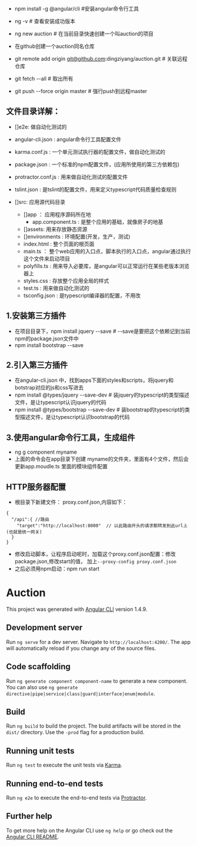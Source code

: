 - npm install -g @angular/cli #安装angular命令行工具
- ng -v # 查看安装成功版本
- ng new auction # 在当前目录快速创建一个叫auction的项目

- 在github创建一个auction同名仓库
- git remote add origin git@github.com:dingziyang/auction.git # 关联远程仓库
- git fetch --all # 取出所有
- git push --force origin master # 强行push到远程master



## 文件目录详解：
- []e2e: 做自动化测试的
- angular-cli.json : angular命令行工具配置文件
- karma.conf.js : 一个单元测试执行器的配置文件，做自动化测试的
- package.json : 一个标准的npm配置文件，(应用所使用的第三方依赖包)
- protractor.conf.js : 用来做自动化测试的配置文件
- tslint.json : 是tslint的配置文件，用来定义typescript代码质量检查规则

- []src: 应用源代码目录
	- []app ： 应用程序源码所在地
		- app.component.ts : 是整个应用的基础，就像房子的地基
	- []assets: 用来存放静态资源
	- []environments : 环境配置(开发，生产，测试)
	- index.html : 整个页面的根页面
	- main.ts ： 整个web应用的入口点，脚本执行的入口点，angular通过执行这个文件来启动项目
	- polyfills.ts : 用来导入必要库，是angular可以正常运行在某些老版本浏览器上
	- styles.css : 存放整个应用全局的样式
	- test.ts : 用来做自动化测试的
	- tsconfig.json : 是typescript编译器的配置，不用改


## 1.安装第三方插件
- 在项目目录下，npm install jquery --save # --save是要把这个依赖记到当前npm的package.json文件中
- npm install bootstrap --save

## 2.引入第三方插件
- 在angular-cli.json 中，找到apps下面的styles和scripts，将jquery和botstrap对应的js和css写进去
- npm install @types/jquery --save-dev # 装jquery的typescript的类型描述文件，是让typescript认识jquery的代码
- npm install @types/bootstrap --save-dev # 装bootstrap的typescript的类型描述文件，是让typescript认识bootstrap的代码

## 3.使用angular命令行工具，生成组件
- ng g component myname
- 上面的命令会在app目录下创建 myname的文件夹，里面有4个文件，然后会更新app.moudle.ts 里面的模块组件配置

## HTTP服务器配置
- 根目录下新建文件： proxy.conf.json,内容如下：
```
{
  "/api":{ //路由
    "target":"http://localhost:8000"  // 以此路由开头的请求都转发到此url上(也就是统一网关)
  }
}
```
- 修改启动脚本，让程序启动呢时，加载这个proxy.conf.json配置：修改package.json,修改start的值，
加上```--proxy-config proxy.conf.json```
- 之后必须用npm启动：npm run start



# Auction

This project was generated with [Angular CLI](https://github.com/angular/angular-cli) version 1.4.9.

## Development server

Run `ng serve` for a dev server. Navigate to `http://localhost:4200/`. The app will automatically reload if you change any of the source files.

## Code scaffolding

Run `ng generate component component-name` to generate a new component. You can also use `ng generate directive|pipe|service|class|guard|interface|enum|module`.

## Build

Run `ng build` to build the project. The build artifacts will be stored in the `dist/` directory. Use the `-prod` flag for a production build.

## Running unit tests

Run `ng test` to execute the unit tests via [Karma](https://karma-runner.github.io).

## Running end-to-end tests

Run `ng e2e` to execute the end-to-end tests via [Protractor](http://www.protractortest.org/).

## Further help

To get more help on the Angular CLI use `ng help` or go check out the [Angular CLI README](https://github.com/angular/angular-cli/blob/master/README.md).
